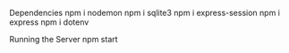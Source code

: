 Dependencies
npm i nodemon
npm i sqlite3
npm i express-session
npm i express
npm i dotenv

Running the Server
npm start
